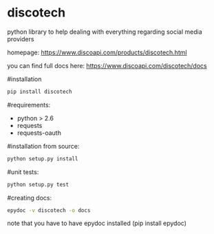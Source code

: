 discotech
========

python library to help dealing with everything regarding social media providers

homepage: https://www.discoapi.com/products/discotech.html

you can find full docs here: https://www.discoapi.com/discotech/docs



#installation
```bash
pip install discotech
```

#requirements:
- python > 2.6
- requests 
- requests-oauth


#installation from source:
```bash
python setup.py install
```

#unit tests:
```bash
python setup.py test
```

#creating docs:
```bash
epydoc -v discotech -o docs
```

note that you have to have epydoc installed (pip install epydoc)
